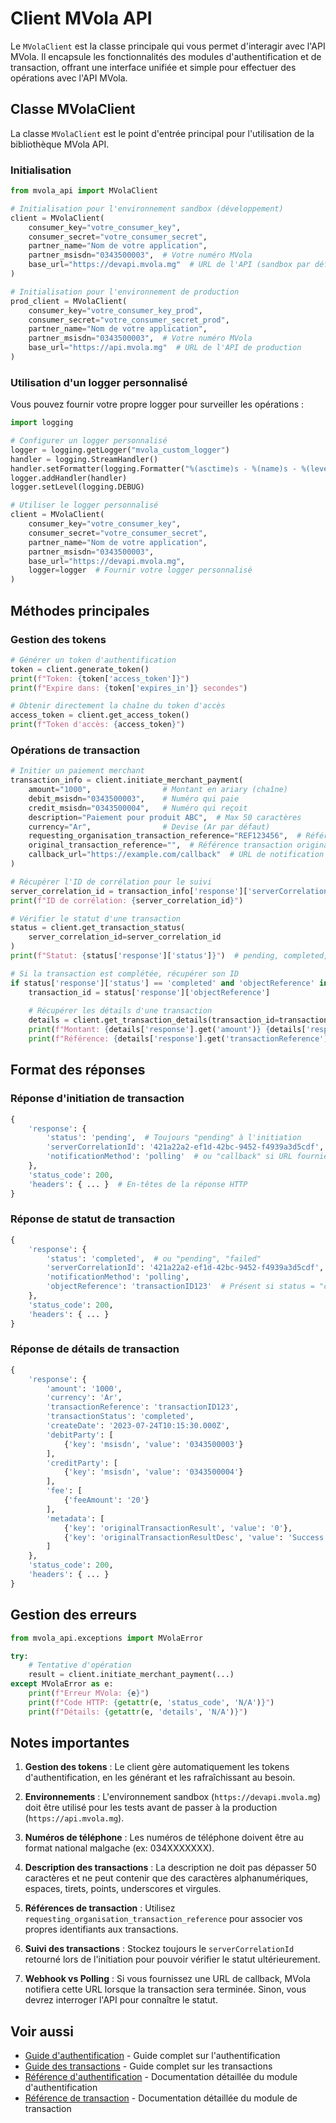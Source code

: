 # Client MVola API

Le `MVolaClient` est la classe principale qui vous permet d'interagir avec l'API MVola. Il encapsule les fonctionnalités des modules d'authentification et de transaction, offrant une interface unifiée et simple pour effectuer des opérations avec l'API MVola.

## Classe MVolaClient

La classe `MVolaClient` est le point d'entrée principal pour l'utilisation de la bibliothèque MVola API.

### Initialisation

```python
from mvola_api import MVolaClient

# Initialisation pour l'environnement sandbox (développement)
client = MVolaClient(
    consumer_key="votre_consumer_key",
    consumer_secret="votre_consumer_secret",
    partner_name="Nom de votre application",
    partner_msisdn="0343500003",  # Votre numéro MVola
    base_url="https://devapi.mvola.mg"  # URL de l'API (sandbox par défaut)
)

# Initialisation pour l'environnement de production
prod_client = MVolaClient(
    consumer_key="votre_consumer_key_prod",
    consumer_secret="votre_consumer_secret_prod",
    partner_name="Nom de votre application",
    partner_msisdn="0343500003",  # Votre numéro MVola
    base_url="https://api.mvola.mg"  # URL de l'API de production
)
```

### Utilisation d'un logger personnalisé

Vous pouvez fournir votre propre logger pour surveiller les opérations :

```python
import logging

# Configurer un logger personnalisé
logger = logging.getLogger("mvola_custom_logger")
handler = logging.StreamHandler()
handler.setFormatter(logging.Formatter("%(asctime)s - %(name)s - %(levelname)s - %(message)s"))
logger.addHandler(handler)
logger.setLevel(logging.DEBUG)

# Utiliser le logger personnalisé
client = MVolaClient(
    consumer_key="votre_consumer_key",
    consumer_secret="votre_consumer_secret",
    partner_name="Nom de votre application",
    partner_msisdn="0343500003",
    base_url="https://devapi.mvola.mg",
    logger=logger  # Fournir votre logger personnalisé
)
```

## Méthodes principales

### Gestion des tokens

```python
# Générer un token d'authentification
token = client.generate_token()
print(f"Token: {token['access_token']}")
print(f"Expire dans: {token['expires_in']} secondes")

# Obtenir directement la chaîne du token d'accès
access_token = client.get_access_token()
print(f"Token d'accès: {access_token}")
```

### Opérations de transaction

```python
# Initier un paiement merchant
transaction_info = client.initiate_merchant_payment(
    amount="1000",                # Montant en ariary (chaîne)
    debit_msisdn="0343500003",    # Numéro qui paie
    credit_msisdn="0343500004",   # Numéro qui reçoit
    description="Paiement pour produit ABC",  # Max 50 caractères
    currency="Ar",                # Devise (Ar par défaut)
    requesting_organisation_transaction_reference="REF123456",  # Référence unique (optionnel)
    original_transaction_reference="",  # Référence transaction originale (optionnel)
    callback_url="https://example.com/callback"  # URL de notification (optionnel)
)

# Récupérer l'ID de corrélation pour le suivi
server_correlation_id = transaction_info['response']['serverCorrelationId']
print(f"ID de corrélation: {server_correlation_id}")

# Vérifier le statut d'une transaction
status = client.get_transaction_status(
    server_correlation_id=server_correlation_id
)
print(f"Statut: {status['response']['status']}")  # pending, completed, ou failed

# Si la transaction est complétée, récupérer son ID
if status['response']['status'] == 'completed' and 'objectReference' in status['response']:
    transaction_id = status['response']['objectReference']
    
    # Récupérer les détails d'une transaction
    details = client.get_transaction_details(transaction_id=transaction_id)
    print(f"Montant: {details['response'].get('amount')} {details['response'].get('currency')}")
    print(f"Référence: {details['response'].get('transactionReference')}")
```

## Format des réponses

### Réponse d'initiation de transaction

```python
{
    'response': {
        'status': 'pending',  # Toujours "pending" à l'initiation
        'serverCorrelationId': '421a22a2-ef1d-42bc-9452-f4939a3d5cdf',  # ID pour suivi
        'notificationMethod': 'polling'  # ou "callback" si URL fournie
    },
    'status_code': 200,
    'headers': { ... }  # En-têtes de la réponse HTTP
}
```

### Réponse de statut de transaction

```python
{
    'response': {
        'status': 'completed',  # ou "pending", "failed"
        'serverCorrelationId': '421a22a2-ef1d-42bc-9452-f4939a3d5cdf',
        'notificationMethod': 'polling',
        'objectReference': 'transactionID123'  # Présent si status = "completed"
    },
    'status_code': 200,
    'headers': { ... }
}
```

### Réponse de détails de transaction

```python
{
    'response': {
        'amount': '1000',
        'currency': 'Ar',
        'transactionReference': 'transactionID123',
        'transactionStatus': 'completed',
        'createDate': '2023-07-24T10:15:30.000Z',
        'debitParty': [
            {'key': 'msisdn', 'value': '0343500003'}
        ],
        'creditParty': [
            {'key': 'msisdn', 'value': '0343500004'}
        ],
        'fee': [
            {'feeAmount': '20'}
        ],
        'metadata': [
            {'key': 'originalTransactionResult', 'value': '0'},
            {'key': 'originalTransactionResultDesc', 'value': 'Success'}
        ]
    },
    'status_code': 200,
    'headers': { ... }
}
```

## Gestion des erreurs

```python
from mvola_api.exceptions import MVolaError

try:
    # Tentative d'opération
    result = client.initiate_merchant_payment(...)
except MVolaError as e:
    print(f"Erreur MVola: {e}")
    print(f"Code HTTP: {getattr(e, 'status_code', 'N/A')}")
    print(f"Détails: {getattr(e, 'details', 'N/A')}")
```

## Notes importantes

1. **Gestion des tokens** : Le client gère automatiquement les tokens d'authentification, en les générant et les rafraîchissant au besoin.

2. **Environnements** : L'environnement sandbox (`https://devapi.mvola.mg`) doit être utilisé pour les tests avant de passer à la production (`https://api.mvola.mg`).

3. **Numéros de téléphone** : Les numéros de téléphone doivent être au format national malgache (ex: 034XXXXXXX).

4. **Description des transactions** : La description ne doit pas dépasser 50 caractères et ne peut contenir que des caractères alphanumériques, espaces, tirets, points, underscores et virgules.

5. **Références de transaction** : Utilisez `requesting_organisation_transaction_reference` pour associer vos propres identifiants aux transactions.

6. **Suivi des transactions** : Stockez toujours le `serverCorrelationId` retourné lors de l'initiation pour pouvoir vérifier le statut ultérieurement.

7. **Webhook vs Polling** : Si vous fournissez une URL de callback, MVola notifiera cette URL lorsque la transaction sera terminée. Sinon, vous devrez interroger l'API pour connaître le statut.

## Voir aussi

- [Guide d'authentification](../guides/authentication.md) - Guide complet sur l'authentification
- [Guide des transactions](../guides/transactions.md) - Guide complet sur les transactions
- [Référence d'authentification](auth.md) - Documentation détaillée du module d'authentification
- [Référence de transaction](transaction.md) - Documentation détaillée du module de transaction 